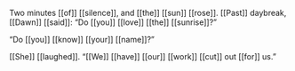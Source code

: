 Two minutes [[of]] [[silence]], and [[the]] [[sun]] [[rose]]. [[Past]] daybreak, [[Dawn]] [[said]]: “Do [[you]] [[love]] [[the]] [[sunrise]]?”

“Do [[you]] [[know]] [[your]] [[name]]?”

[[She]] [[laughed]]. “[[We]] [[have]] [[our]] [[work]] [[cut]] out [[for]] us.”